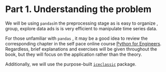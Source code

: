 # Part 1. Understanding the problem
We will be using `pandas`in the preprocessing stage as is easy to organize , group, explore data ads is is very efficient to manipulate time series data.

For those unfamiliar with `pandas` , it may be a good idea to review the corresponding chapter in the self pace online course [Python for Engineers](https://teachbooks.github.io/learn-python/06/Theory/01.html). Regardless, brief explanations and exercises will be given throughout the book, but they will focus on the application rather than the theory.



Additionally, we will use the purpose-built [`iceclassic`](https://test.pypi.org/project/iceclassic/ ) package.


